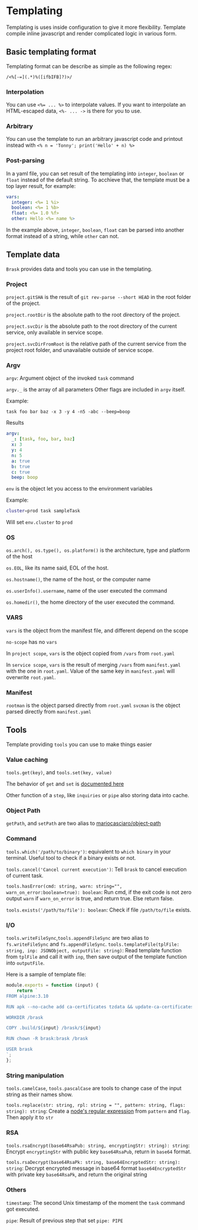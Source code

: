 # Templating

Templating is uses inside configuration to give it more flexibility. Template compile inline javascript and render complicated logic in various form.

## Basic templating format

Templating format can be describe as simple as the following regex:

`/<%[-=](.*)%([ifbIFB]?)>/`

### Interpolation

You can use `<%= ... %>` to interpolate values.
If you want to interpolate an HTML-escaped data, `<%- ... ->` is there for you to use.

### Arbitrary

You can use the template to run an arbitrary javascript code and printout instead with `<% n = 'Tonny'; print('Hello' + n) %>`

### Post-parsing

In a yaml file, you can set result of the templating into `integer`, `boolean` or `float` instead of the default string. To acchieve that, the template must be a top layer result, for example:

```yaml
vars:
  integer: <%= 1 %i>
  boolean: <%= 1 %b>
  float: <%= 1.0 %f>
  other: Hello <%= name %>
```

In the example above, `integer`, `boolean`, `float` can be parsed into another format instead of a string, while `other` can not.

## Template data

`Brask` provides data and tools you can use in the templating.

### Project

`project.gitSHA` is the result of `git rev-parse --short HEAD` in the root folder of the project.

`project.rootDir` is the absolute path to the root directory of the project.

`project.svcDir` is the absolute path to the root directory of the current service, only available in service scope.

`project.svcDirFromRoot` is the relative path of the current service from the project root folder,  and unavailable outside of service scope.

### Argv

`argv`: Argument object of the invoked `task` command

`argv._` is the array of all parameters
Other flags are included in `argv` itself.

Example:

`task foo bar baz -x 3 -y 4 -n5 -abc --beep=boop`

Results

```yaml
argv:
  _: [task, foo, bar, baz]
  x: 3
  y: 4
  n: 5
  a: true
  b: true
  c: true
  beep: boop
```

`env` is the object let you access to the environment variables

Example:

```bash
cluster=prod task sampleTask
```

Will set `env.cluster` to `prod`

### OS

`os.arch(), os.type(), os.platform()` is the architecture, type and platform of the host

`os.EOL`, like its name said, EOL of the host.

`os.hostname()`, the name of the host, or the computer name

`os.userInfo().username`, name of the user executed the command

`os.homedir()`, the home directory of the user executed the command.

### VARS

`vars` is the object from the manifest file, and different depend on the scope

`no-scope` has no `vars`

In `project scope`, `vars` is the object copied from `/vars` from `root.yaml`

In `service scope`, `vars` is the result of merging `/vars` from `manifest.yaml` with the one in `root.yaml`. Value of the same key in `manifest.yaml` will overwrite `root.yaml`.

### Manifest

`rootman` is the object parsed directly from `root.yaml`
`svcman` is the object parsed directly from `manifest.yaml`

## Tools

Template providing `tools` you can use to make things easier

### Value caching

`tools.get(key)`, and `tools.set(key, value)`

The behavior of `get` and `set` is [documented here](https://github.com/mariocasciaro/object-path#usage)

Other function of a `step`, like `inquiries` or `pipe` also storing data into cache.

### Object Path

`getPath`, and `setPath` are two alias to [mariocasciaro/object-path](https://github.com/mariocasciaro/object-path)

### Command

`tools.which('/path/to/binary')`: equivalent to `which binary` in your terminal. Useful tool to check if a binary exists or not.

`tools.cancel('Cancel current execution')`: Tell `brask` to cancel execution of current task.

`tools.hasError(cmd: string, warn: string="", warn_on_error:boolean=true): boolean`: Run cmd, if the exit code is not zero output `warn` if `warn_on_error` is true, and return true. Else return false.

`tools.exists('/path/to/file'): boolean`: Check if file `/path/to/file` exists.

### I/O

`tools.writeFileSync`,`tools.appendFileSync` are two alias to `fs.writeFileSync` and `fs.appendFileSync`.
`tools.templateFile(tplFile: string, inp: JSONObject, outputFile: string)`: Read template function from `tplFile` and call it with `inp`, then save output of the template function into `outputFile`.

Here is a sample of template file:

```javascript
module.exports = function (input) {
    return `
FROM alpine:3.10

RUN apk --no-cache add ca-certificates tzdata && update-ca-certificates

WORKDIR /brask

COPY .build/${input} /brask/${input}

RUN chown -R brask:brask /brask

USER brask
`;
};
```

### String manipulation

`tools.camelCase`, `tools.pascalCase` are tools to change case of the input string as their names show.

`tools.replace(str: string, rpl: string = "", pattern: string, flags: string): string`: Create a [node's regular expression](https://developer.mozilla.org/ja/docs/Web/JavaScript/Reference/Global_Objects/RegExp) from `pattern` and `flag`. Then apply it to `str`

### RSA

`tools.rsaEncrypt(base64RsaPub: string, encryptingStr: string): string`: Encrypt `encryptingStr` with public key `base64RsaPub`, return in `base64` format.

`tools.rsaDecrypt(base64RsaPk: string, base64EncryptedStr: string): string`: Decrypt encrypted message in base64 format `base64EncryptedStr` with private key `base64RsaPk`, and return the original string

### Others

`timestamp`: The second Unix timestamp of the moment the `task` command got executed.

`pipe`: Result of previous step that set `pipe: PIPE`
